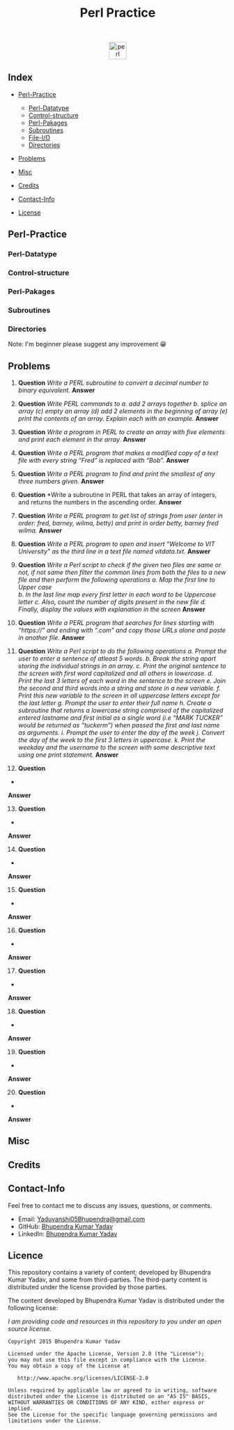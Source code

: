 <h1 align="center">Perl Practice</h1>

<br/>
<p align="center">
  <img src="https://www.vectorlogo.zone/logos/perl/perl-icon.svg" alt="perl" width="40" height="40"/>
</p>

## Index

* [Perl-Practice](#perl-practice)
    * [Perl-Datatype](#Perl-Datatype)
    * [Control-structure](#Control-structure)
    * [Perl-Pakages](#Perl-Pakages)
    * [Subroutines](#Subroutines)
    * [File-I/O](#File-I/O)
    * [Directories](#Directories)
    
* [Problems](#Problems)
* [Misc](#Misc)
* [Credits](#Credits)
* [Contact-Info](#Contact-Info)
* [License](#License)

## Perl-Practice

### Perl-Datatype
### Control-structure
### Perl-Pakages
### Subroutines
### Directories

Note: I'm beginner please suggest any improvement :grin:

## Problems
1. **Question** 
*Write a PERL subroutine to convert a decimal number to binary equivalent.*
**Answer**

2. **Question**
*Write PERL commands to 
a. add 2 arrays together 
b. splice an array 
(c) empty an array 
(d) add 2 elements in the beginning of array 
(e) print the contents of an array. Explain each with an example.*
**Answer**

3. **Question**
*Write a program in PERL to create an array with five elements and print each element in the array.*
**Answer**

4. **Question**
*Write a PERL program that makes a modified copy of a text file with every string “Fred” is replaced with “Bob”.*
**Answer**

5. **Question**
*Write a PERL program to find and print the smallest of any three numbers given.*
**Answer**

6. **Question**
*Write a subroutine in PERL that takes an array of integers, and returns the numbers in the ascending order.
**Answer**

7. **Question**
*Write a PERL program to get list of strings from user (enter in order: fred, barney, wilma, betty) and print in order betty, barney fred wilma.*
**Answer**

8. **Question**
*Write a PERL program to open and insert “Welcome to VIT University” as the third line in a text file named vitdata.txt.*
**Answer**

9. **Question**
*Write a Perl script to check if the given two files are same or not, if not same then filter the common lines from both the files to a new file and then perform the following operations
a.	Map the first line to Upper case  
b.	In the last line map every first letter in each word to be Uppercase letter
c.	Also, count the number of digits present in the new file 
d.	Finally, display the values with explanation in the screen*
**Answer**

10. **Question**
*Write a PERL program that searches for lines starting with “https://” and ending with “.com” and copy those URLs alone and paste in another file.*
**Answer**

11. **Question**
*Write a Perl script to do the following operations
a.	Prompt the user to enter a sentence of atleast 5 words.
b.	Break the string apart storing the individual strings in an array.
c.	Print the original sentence to the screen with first word capitalized and all others in lowercase.
d.	Print the last 3 letters of each word in the sentence to the screen
e.	Join the second and third words into a string and store in a new variable.
f.	Print this new variable to the screen in all uppercase letters except for the last letter 
g.	Prompt the user to enter their full name
h.	Create a subroutine that returns a lowercase string comprised of the capitalized entered lastname and first initial as a single word (i.e “MARK TUCKER” would be returned as “tuckerm”) when passed the first and last name as arguments.
i.	Prompt the user to enter the day of the week
j.	Convert the day of the week to the first 3 letters in uppercase.
k.	Print the weekday and the username to the screen with some descriptive text using one print statement.*
**Answer**

12. **Question**
*
**Answer**

13. **Question**
*
**Answer**

14. **Question**
*
**Answer**

15. **Question**
*
**Answer**

16. **Question**
*
**Answer**

17. **Question**
*
**Answer**

18. **Question**
*
**Answer**

19. **Question**
*
**Answer**

20. **Question**
*
**Answer**

## Misc

## Credits

## Contact-Info

Feel free to contact me to discuss any issues, questions, or comments.

* Email: [Yaduvanshi05Bhupendra@gmail.com](mailto:Yaduvanshi05Bhupendra@gmail.com)
* GitHub: [Bhupendra Kumar Yadav](https://github.com/Yaduvanshi05Bhupendra)
* LinkedIn: [Bhupendra Kumar Yadav](https://www.linkedin.com/in/yaduvanshi05bhupendra)

## Licence

This repository contains a variety of content; developed by Bhupendra Kumar Yadav, and some from third-parties.  The third-party content is distributed under the license provided by those parties.

The content developed by Bhupendra Kumar Yadav is distributed under the following license:

*I am providing code and resources in this repository to you under an open source license.*

    Copyright 2015 Bhupendra Kumar Yadav

    Licensed under the Apache License, Version 2.0 (the "License");
    you may not use this file except in compliance with the License.
    You may obtain a copy of the License at

       http://www.apache.org/licenses/LICENSE-2.0

    Unless required by applicable law or agreed to in writing, software
    distributed under the License is distributed on an "AS IS" BASIS,
    WITHOUT WARRANTIES OR CONDITIONS OF ANY KIND, either express or implied.
    See the License for the specific language governing permissions and
    limitations under the License.
